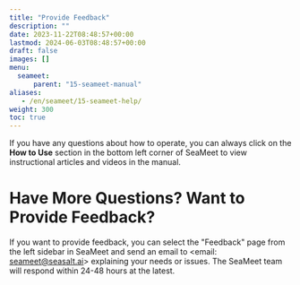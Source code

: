 ```yaml
---
title: "Provide Feedback"
description: ""
date: 2023-11-22T08:48:57+00:00
lastmod: 2024-06-03T08:48:57+00:00
draft: false
images: []
menu:
  seameet:
      parent: "15-seameet-manual"
aliases:
   - /en/seameet/15-seameet-help/
weight: 300
toc: true
---
```


If you have any questions about how to operate, you can always click on the **How to Use** section in the bottom left corner of SeaMeet to view instructional articles and videos in the manual.

# Have More Questions? Want to Provide Feedback?

If you want to provide feedback, you can select the "Feedback" page from the left sidebar in SeaMeet and send an email to <email: seameet@seasalt.ai> explaining your needs or issues.
The SeaMeet team will respond within 24-48 hours at the latest.
